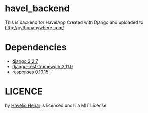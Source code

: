 havel_backend
=============

This is backend for HavelApp
Created with Django and uploaded to http://pythonanywhere.com/


Dependencies
============

* [django 2.2.7](http://djangoproject.com)
* [django-rest-framework 3.11.0](https://www.django-rest-framework.org)
* [responses 0.10.15](https://pypi.org/project/responses)


LICENCE
============

by [Havelio Henar](https://www.linkedin.com/in/havelio) is licensed under a MIT License
